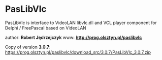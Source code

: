 # PasLibVlc
PasLibVlc is interface to VideoLAN libvlc.dll and VCL player component for Delphi / FreePascal based on VideoLAN

author: **Robert Jędrzejczyk**
www: **http://prog.olsztyn.pl/paslibvlc**

Copy of version **3.0.7**: https://prog.olsztyn.pl/paslibvlc/download_src/3.0.7/PasLibVlc_3.0.7.zip
